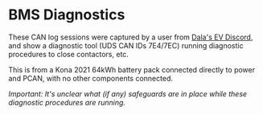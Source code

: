 # BMS Diagnostics

These CAN log sessions were captured by a user from [Dala's EV Discord](https://www.patreon.com/dala), and show a diagnostic tool (UDS CAN IDs 7E4/7EC) running diagnostic procedures to close contactors, etc.

This is from a Kona 2021 64kWh battery pack connected directly to power and PCAN, with no other components connected.

*Important: It's unclear what (if any) safeguards are in place while these diagnostic procedures are running.*
